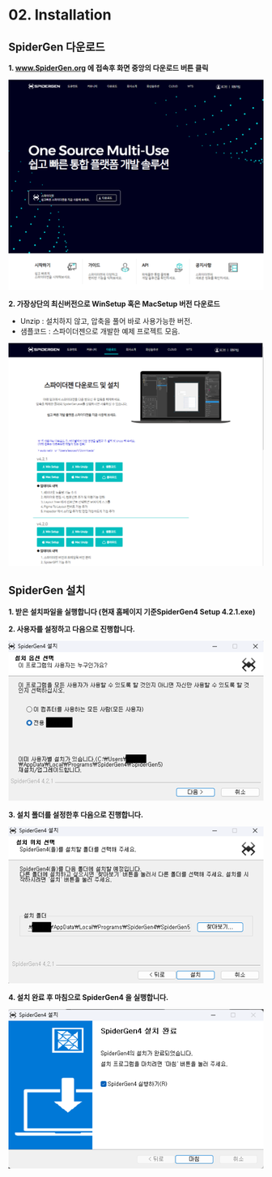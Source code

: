 # 02. Installation

## SpiderGen 다운로드

**1. www.SpiderGen.org 에 접속후 화면 중앙의 다운로드 버튼 클릭**

![](../.gitbook/assets/2025-02-26_11_28_55.png)

**2. 가장상단의 최신버전으로 WinSetup 혹은 MacSetup 버전 다운로드**

* Unzip : 설치하지 않고, 압축을 풀어 바로 사용가능한 버전.
* 샘플코드 : 스파이더젠으로 개발한 예제 프로젝트 모음.

![](../.gitbook/assets/2025-02-26_11_29_16.png)

## SpiderGen 설치

**1. 받은 설치파일을 실행합니다 (현재 홈페이지 기준SpiderGen4 Setup 4.2.1.exe)**

**2. 사용자를 설정하고 다음으로 진행합니다.**

![](../.gitbook/assets/setup1.png)

**3. 설치 폴더를 설정한후 다음으로 진행합니다.**

![](../.gitbook/assets/setup2.png)

**4. 설치 완료 후 마침으로 SpiderGen4 을 실행합니다.**

![](../.gitbook/assets/setup3.png)

